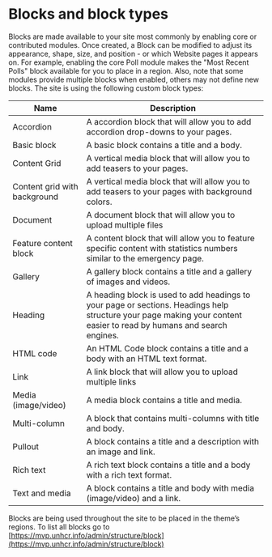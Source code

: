 # Blocks and block types

Blocks are made available to your site most commonly by enabling core or contributed modules. Once created, a Block can be modified to adjust its appearance, shape, size, and position - or which Website pages it appears on. For example, enabling the core Poll module makes the "Most Recent Polls" block available for you to place in a region. Also, note that some modules provide multiple blocks when enabled, others may not define new blocks. The site is using the following custom block types:

| Name                         | Description                                                                                                                                                          |
| ---------------------------- | -------------------------------------------------------------------------------------------------------------------------------------------------------------------- |
| Accordion                    | A accordion block that will allow you to add accordion drop-downs to your pages.                                                                                     |
| Basic block                  | A basic block contains a title and a body.                                                                                                                           |
| Content Grid                 | A vertical media block that will allow you to add teasers to your pages.                                                                                             |
| Content grid with background | A vertical media block that will allow you to add teasers to your pages with background colors.                                                                      |
| Document                     | A document block that will allow you to upload multiple files                                                                                                        |
| Feature content block        | A content block that will allow you to feature specific content with statistics numbers similar to the emergency page.                                               |
| Gallery                      | A gallery block contains a title and a gallery of images and videos.                                                                                                 |
| Heading                      | A heading block is used to add headings to your page or sections. Headings help structure your page making your content easier to read by humans and search engines. |
| HTML code                    | An HTML Code block contains a title and a body with an HTML text format.                                                                                             |
| Link                         | A link block that will allow you to upload multiple links                                                                                                            |
| Media (image/video)          | A media block contains a title and media.                                                                                                                            |
| Multi-column                 | A block that contains multi-columns with title and body.                                                                                                             |
| Pullout                      | A block contains a title and a description with an image and link.                                                                                                   |
| Rich text                    | A rich text block contains a title and a body with a rich text format.                                                                                               |
| Text and media               | A block contains a title and body with media (image/video) and a link.                                                                                               |

Blocks are being used throughout the site to be placed in the theme’s regions. To list all blocks go to [https://mvp.unhcr.info/admin/structure/block](https://mvp.unhcr.info/admin/structure/block)
